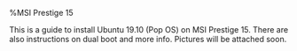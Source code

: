 %MSI Prestige 15

This is a guide to install Ubuntu 19.10 (Pop OS) on MSI Prestige 15. There are also instructions on dual boot and more info. Pictures will be attached soon.
